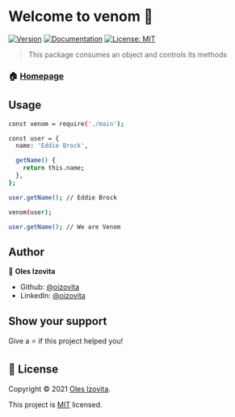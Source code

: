 # Welcome to venom 👋
[![Version](https://img.shields.io/npm/v/venom.svg)](https://www.npmjs.com/package/venom)
[![Documentation](https://img.shields.io/badge/documentation-yes-brightgreen.svg)](https://github.com/oizovita/venom)
[![License: MIT](https://img.shields.io/badge/License-MIT-yellow.svg)](https://github.com/kefranabg/readme-md-generator/blob/master/LICENSE)

> This package consumes an object and controls its methods

### 🏠 [Homepage](https://github.com/oizovita/venom)

## Usage

```sh
const venom = require('./main');

const user = {
  name: 'Eddie Brock',

  getName() {
    return this.name;
  },
};

user.getName(); // Eddie Brock

venom(user);

user.getName(); // We are Venom
```

## Author

👤 **Oles Izovita**

* Github: [@oizovita](https://github.com/oizovita)
* LinkedIn: [@oizovita](https://linkedin.com/in/oles-izovita-a56807172/)

## Show your support

Give a ⭐️ if this project helped you!


## 📝 License

Copyright © 2021 [Oles Izovita](https://github.com/oizovita).

This project is [MIT](https://github.com/kefranabg/readme-md-generator/blob/master/LICENSE) licensed.
